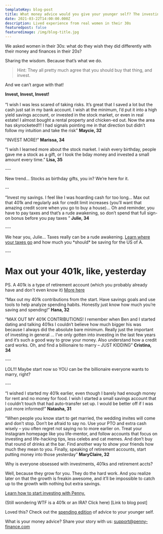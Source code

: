 ```yaml
---
templateKey: blog-post
title: What money advice would you give your younger self? The investing edition.
date: 2021-03-22T14:00:00.000Z
description: Lived experience from real women in their 30s
featuredpost: false
featuredimage: /img/blog-title.jpg
---
```


We asked women in their 30s: what do they wish they did differently with their money and finances in their 20s?

Sharing the wisdom. Because that’s what we do.

> Hint: They all pretty much agree that you should buy that thing, and invest.

And we can’t argue with that!

**Invest, Invest, Invest!**\
\
“I wish I was less scared of taking risks. It’s great that I saved a lot but the cash just sat in my bank account. I wish at the minimum, I’d put it into a high yield savings account, or invested in the stock market, or even in real estate! I almost bought a rental property and chicken-ed out. Now the area has skyrocketed!!! I had signals pointing me in that direction but didn’t follow my intuition and take the risk” **Maycie, 32**

“INVEST MORE!” **Marissa, 34**

“I wish I learned more about the stock market. I wish every birthday, people gave me a stock as a gift, or I took the bday money and invested a small amount every time.” **Lisa, 35**

\---

New trend… Stocks as birthday gifts, you in? We’re here for it.

\--

“Invest my savings. I feel like I was hoarding cash for too long… Max out that 401k and regularly ask for credit limit increases (you’ll want that amazing credit score when you go to buy a house)… Oh and reminder, you have to pay taxes and that’s a rude awakening, so don’t spend that full sign-on bonus before you pay taxes ” **Julie, 34**

\---

We hear you, Julie... Taxes really can be a rude awakening. [Learn where your taxes go](<Pay stub blog>) and how much you \*should\* be saving for the US of A.

\---

# Max out your 401k, like, yesterday

PS. A 401k is a type of retirement account (which you probably already have and don't even know it) [More here ](<401k blog post>)

“Max out my 401k contributions from the start. Have savings goals and use tools to help analyze spending habits. Honestly just know how much you’re saving and spending!” **Hana, 32**

“MAX OUT MY 401K CONTRIBUTIONS! I remember when Ben and I started dating and talking 401ks I couldn’t believe how much bigger his was because I always did the absolute bare minimum. Really just the important of investing in general ... I’ve only gotten into investing in the last few years and it’s such a good way to grow your money. Also understand how a credit card works. Oh, and find a billionaire to marry – JUST KIDDING” **Cristina, 34**

\---

LOL!!! Maybe start now so YOU can be the billionaire everyone wants to marry, right?

\---

“I wished I started my 401k earlier, even though I barely had enough money for rent and no money for food. I wish I started a small savings account that I couldn’t touch that had auto-transfer set up. I would be better off if I was just more informed!” **Natasha, 31**

“When people you know start to get married, the wedding invites will come and don’t stop. Don’t be afraid to say no. Use your PTO and extra cash wisely – you often regret not saying no to more earlier on. Treat your Instagram homepage like you life-mentor, and follow accounts that focus on investing and life-hacking tips, less celebs and cat memes. And don’t buy that round of drinks at the bar. Find another way to show your friends how much they mean to you. Finally, speaking of retirement accounts, start putting money into those yesterday” **MaryClaire, 32**

Why is everyone obsessed with investments, 401ks and retirement accts?

Well, because they grow for you. They do the hard work. And you realize later on that the growth is freakin awesome, and it’ll be impossible to catch up to the growth with nothing but extra savings.

[Learn how to start investing with Penny. ](www.penny-finance.com)

(Still wondering WTF is a 401k or an IRA? Click here) \[Link to blog post]

Loved this? Check out the [spending edition](<Spending advice>) of advice to your younger self.

What is your money advice? Share your story with us: [support@penny-finance.com]()
